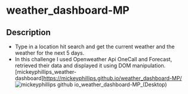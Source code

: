 # weather_dashboard-MP
## Description
- Type in a location hit search and get the current weather and the weather for the next 5 days.
- In this challenge I used Openweather Api OneCall and Forecast, retrieved their data and displayed it using DOM manipulation.
[mickeyphillips_weather-dashboard]https://mickeyphillips.github.io/weather_dashboard-MP/
![mickeyphillips github io_weather_dashboard-MP_(Desktop)](https://user-images.githubusercontent.com/83983556/133955904-ac01625c-3520-4979-a104-0f48504f542a.png)
